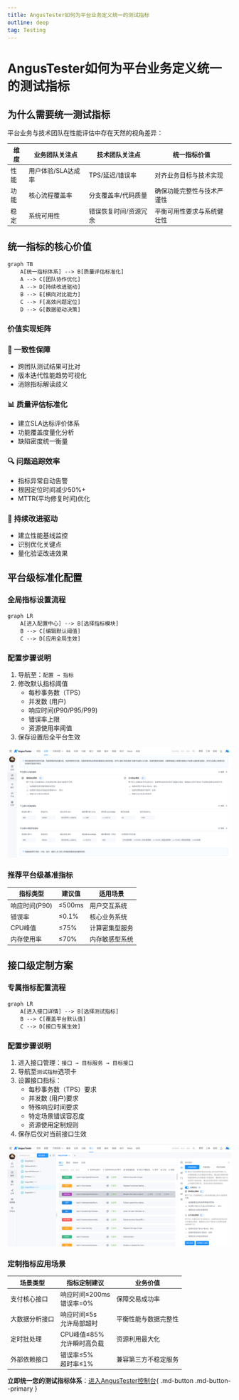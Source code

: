 ```yaml
---
title: AngusTester如何为平台业务定义统一的测试指标
outline: deep
tag: Testing
---
```


# AngusTester如何为平台业务定义统一的测试指标

## 为什么需要统一测试指标

平台业务与技术团队在性能评估中存在天然的视角差异：

| 维度 | 业务团队关注点 | 技术团队关注点 | 统一指标价值 |
|------|--------------|---------------|------------|
| 性能 | 用户体验/SLA达成率 | TPS/延迟/错误率 | 对齐业务目标与技术实现 |
| 功能 | 核心流程覆盖率 | 分支覆盖率/代码质量 | 确保功能完整性与技术严谨性 |
| 稳定 | 系统可用性 | 错误恢复时间/资源冗余 | 平衡可用性要求与系统健壮性 |

## 统一指标的核心价值

```mermaid
graph TB
    A[统一指标体系] --> B[质量评估标准化]
    A --> C[团队协作优化]
    A --> D[持续改进驱动]
    B --> E[横向对比能力]
    C --> F[高效问题定位]
    D --> G[数据驱动决策]
```

### 价值实现矩阵

<div class="grid grid-cols-2 gap-4">
<div class="value-card">
<h3>🚀 一致性保障</h3>
<ul>
<li>跨团队测试结果可比对</li>
<li>版本迭代性能趋势可视化</li>
<li>消除指标解读歧义</li>
</ul>
</div>

<div class="value-card">
<h3>📊 质量评估标准化</h3>
<ul>
<li>建立SLA达标评价体系</li>
<li>功能覆盖度量化分析</li>
<li>缺陷密度统一衡量</li>
</ul>
</div>

<div class="value-card">
<h3>🔍 问题追踪效率</h3>
<ul>
<li>指标异常自动告警</li>
<li>根因定位时间减少50%+</li>
<li>MTTR(平均修复时间)优化</li>
</ul>
</div>

<div class="value-card">
<h3>🔄 持续改进驱动</h3>
<ul>
<li>建立性能基线监控</li>
<li>识别优化关键点</li>
<li>量化验证改进效果</li>
</ul>
</div>
</div>

## 平台级标准化配置

### 全局指标设置流程

```mermaid
graph LR
    A[进入配置中心] --> B[选择指标模块]
    B --> C[编辑默认阈值]
    C --> D[应用全局生效]
```

### 配置步骤说明

1. 导航至：`配置 → 指标`
2. 修改默认指标阈值
    - 每秒事务数（TPS）
    - 并发数 (用户)
    - 响应时间(P90/P95/P99)
    - 错误率上限
    - 资源使用率阈值
3. 保存设置后全平台生效

![平台级指标配置](images/10-platform-test-indicator-config.png)

### 推荐平台级基准指标

| 指标类型 | 建议值 | 适用场景 |
|---------|-------|----------|
| 响应时间(P90) | ≤500ms | 用户交互系统 |
| 错误率 | ≤0.1% | 核心业务系统 |
| CPU峰值 | ≤75% | 计算密集型服务 |
| 内存使用率 | ≤70% | 内存敏感型系统 |

## 接口级定制方案

### 专属指标配置流程

```mermaid
graph LR
    A[进入接口详情] --> B[选择测试指标]
    B --> C[覆盖平台默认值]
    C --> D[接口专属生效]
```

### 配置步骤说明

1. 进入接口管理：`接口 → 目标服务 → 目标接口`
2. 导航至`测试指标`选项卡
3. 设置接口指标：
    - 每秒事务数（TPS）要求
    - 并发数 (用户)要求
    - 特殊响应时间要求
    - 特定场景错误容忍度
    - 资源使用定制规则
4. 保存后仅对当前接口生效

![接口级指标配置](images/10-api-test-indicator-config.png)

### 定制指标应用场景

| 场景类型 | 指标定制建议 | 业务价值 |
|---------|-------------|----------|
| 支付核心接口 | 响应时间≤200ms<br>错误率=0% | 保障交易成功率 |
| 大数据分析接口 | 响应时间≤5s<br>允许局部超时 | 平衡性能与数据完整性 |
| 定时批处理 | CPU峰值≤85%<br>允许瞬时高负载 | 资源利用最大化 |
| 外部依赖接口 | 错误率≤5%<br>超时率≤1% | 兼容第三方不稳定服务 |

**立即统一您的测试指标体系**：[进入AngusTester控制台](https://gm.xcan.cloud/signin){ .md-button .md-button--primary }

